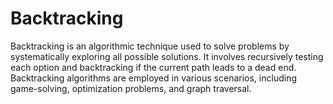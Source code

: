 # Backtracking


Backtracking is an algorithmic technique used to solve problems by systematically exploring all possible solutions. It involves recursively testing each option and backtracking if the current path leads to a dead end. Backtracking algorithms are employed in various scenarios, including game-solving, optimization problems, and graph traversal.
